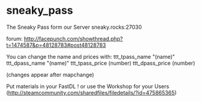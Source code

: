 # sneaky_pass
The Sneaky Pass form our Server sneaky.rocks:27030

forum: http://facepunch.com/showthread.php?t=1474587&p=48128783#post48128783

You can change the name and prices with: 
ttt_tpass_name "(name)" 
ttt_dpass_name "(name)" 
ttt_tpass_price (number) 
ttt_dpass_price (number) 

(changes appear after mapchange)

Put materials in your FastDL !
or use the Workshop for your Users
(http://steamcommunity.com/sharedfiles/filedetails/?id=475865365)
